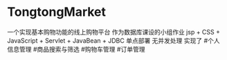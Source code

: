 # TongtongMarket
一个实现基本购物功能的线上购物平台
作为数据库课设的小组作业
jsp + CSS + JavaScript + Servlet + JavaBean + JDBC
单点部署 无并发处理
实现了 #个人信息管理 #商品搜索与筛选 #购物车管理 #订单管理
